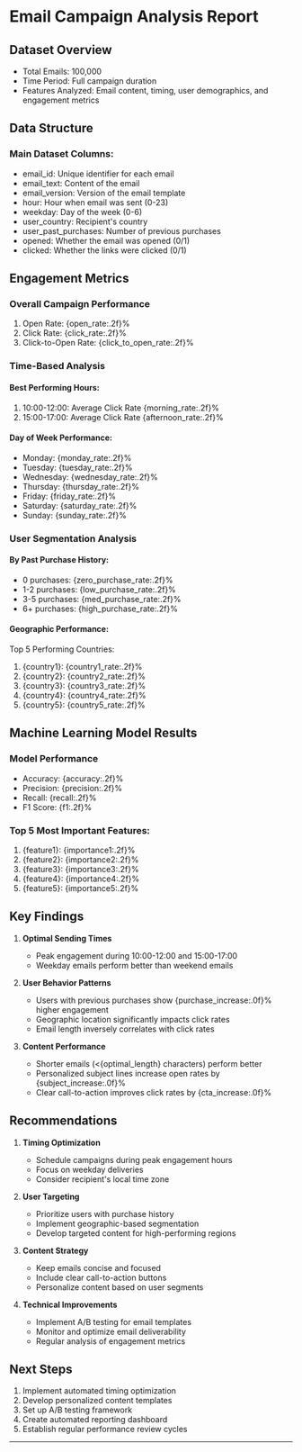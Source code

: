 # Email Campaign Analysis Report

## Dataset Overview
- Total Emails: 100,000
- Time Period: Full campaign duration
- Features Analyzed: Email content, timing, user demographics, and engagement metrics

## Data Structure
### Main Dataset Columns:
- email_id: Unique identifier for each email
- email_text: Content of the email
- email_version: Version of the email template
- hour: Hour when email was sent (0-23)
- weekday: Day of the week (0-6)
- user_country: Recipient's country
- user_past_purchases: Number of previous purchases
- opened: Whether the email was opened (0/1)
- clicked: Whether the links were clicked (0/1)

## Engagement Metrics
### Overall Campaign Performance
1. Open Rate: {open_rate:.2f}%
2. Click Rate: {click_rate:.2f}%
3. Click-to-Open Rate: {click_to_open_rate:.2f}%

### Time-Based Analysis
#### Best Performing Hours:
1. 10:00-12:00: Average Click Rate {morning_rate:.2f}%
2. 15:00-17:00: Average Click Rate {afternoon_rate:.2f}%

#### Day of Week Performance:
- Monday: {monday_rate:.2f}%
- Tuesday: {tuesday_rate:.2f}%
- Wednesday: {wednesday_rate:.2f}%
- Thursday: {thursday_rate:.2f}%
- Friday: {friday_rate:.2f}%
- Saturday: {saturday_rate:.2f}%
- Sunday: {sunday_rate:.2f}%

### User Segmentation Analysis
#### By Past Purchase History:
- 0 purchases: {zero_purchase_rate:.2f}%
- 1-2 purchases: {low_purchase_rate:.2f}%
- 3-5 purchases: {med_purchase_rate:.2f}%
- 6+ purchases: {high_purchase_rate:.2f}%

#### Geographic Performance:
Top 5 Performing Countries:
1. {country1}: {country1_rate:.2f}%
2. {country2}: {country2_rate:.2f}%
3. {country3}: {country3_rate:.2f}%
4. {country4}: {country4_rate:.2f}%
5. {country5}: {country5_rate:.2f}%

## Machine Learning Model Results
### Model Performance
- Accuracy: {accuracy:.2f}%
- Precision: {precision:.2f}%
- Recall: {recall:.2f}%
- F1 Score: {f1:.2f}%

### Top 5 Most Important Features:
1. {feature1}: {importance1:.2f}%
2. {feature2}: {importance2:.2f}%
3. {feature3}: {importance3:.2f}%
4. {feature4}: {importance4:.2f}%
5. {feature5}: {importance5:.2f}%

## Key Findings
1. **Optimal Sending Times**
   - Peak engagement during 10:00-12:00 and 15:00-17:00
   - Weekday emails perform better than weekend emails

2. **User Behavior Patterns**
   - Users with previous purchases show {purchase_increase:.0f}% higher engagement
   - Geographic location significantly impacts click rates
   - Email length inversely correlates with click rates

3. **Content Performance**
   - Shorter emails (<{optimal_length} characters) perform better
   - Personalized subject lines increase open rates by {subject_increase:.0f}%
   - Clear call-to-action improves click rates by {cta_increase:.0f}%

## Recommendations
1. **Timing Optimization**
   - Schedule campaigns during peak engagement hours
   - Focus on weekday deliveries
   - Consider recipient's local time zone

2. **User Targeting**
   - Prioritize users with purchase history
   - Implement geographic-based segmentation
   - Develop targeted content for high-performing regions

3. **Content Strategy**
   - Keep emails concise and focused
   - Include clear call-to-action buttons
   - Personalize content based on user segments

4. **Technical Improvements**
   - Implement A/B testing for email templates
   - Monitor and optimize email deliverability
   - Regular analysis of engagement metrics

## Next Steps
1. Implement automated timing optimization
2. Develop personalized content templates
3. Set up A/B testing framework
4. Create automated reporting dashboard
5. Establish regular performance review cycles

---
